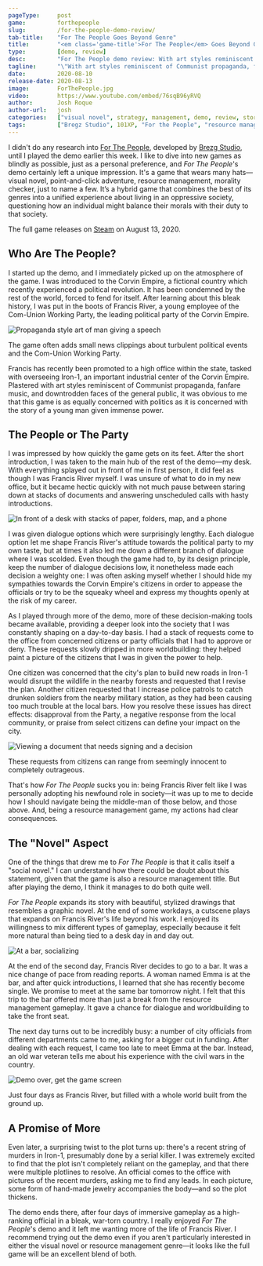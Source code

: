 ```yaml
---
pageType:     post
game:         forthepeople
slug:         /for-the-people-demo-review/
tab-title:    "For The People Goes Beyond Genre"
title:        "<em class='game-title'>For The People</em> Goes Beyond Genre"
type:         [demo, review]
desc:         "For The People demo review: With art styles reminiscent of Communist propaganda, fanfare music, and downtrodden faces of the general public, this game is as concerned with politics as it is with the story of a young man given immense power."
tagline:      "\"With art styles reminiscent of Communist propaganda, fanfare music, and downtrodden faces of the general public, this game is as concerned with politics as it is with the story of a young man given immense power.\""
date:         2020-08-10
release-date: 2020-08-13
image:        ForThePeople.jpg
video:        https://www.youtube.com/embed/76sqB96yRVQ
author:       Josh Roque
author-url:   josh
categories:   ["visual novel", strategy, management, demo, review, story]
tags:         ["Bregz Studio", 101XP, "For the People", "resource management"]
---
```

I didn't do any research into [For The People](https://store.101xp.com/forthepeople/en/), developed by [Brezg Studio](https://twitter.com/forthepeoplegme), until I played the demo earlier this week. I like to dive into new games as blindly as possible, just as a personal preference, and *For The People*'s demo certainly left a unique impression. It's a game that wears many hats—visual novel, point-and-click adventure, resource management, morality checker, just to name a few. It’s a hybrid game that combines the best of its genres into a unified experience about living in an oppressive society, questioning how an individual might balance their morals with their duty to that society.

The full game releases on [Steam](https://store.steampowered.com/app/1146600/For_the_People/) on August 13, 2020.

## Who Are The People?

I started up the demo, and I immediately picked up on the atmosphere of the game. I was introduced to the Corvin Empire, a fictional country which recently experienced a political revolution. It has been condemned by the rest of the world, forced to fend for itself. After learning about this bleak history, I was put in the boots of Francis River, a young employee of the Com-Union Working Party, the leading political party of the Corvin Empire.

![Propaganda style art of man giving a speech][image0]

<figcaption>The game often adds small news clippings about turbulent political events and the Com-Union Working Party.</figcaption>

Francis has recently been promoted to a high office within the state, tasked with overseeing Iron-1, an important industrial center of the Corvin Empire. Plastered with art styles reminiscent of Communist propaganda, fanfare music, and downtrodden faces of the general public, it was obvious to me that this game is as equally concerned with politics as it is concerned with the story of a young man given immense power.

## The People or The Party

I was impressed by how quickly the game gets on its feet. After the short introduction, I was taken to the main hub of the rest of the demo—my desk. With everything splayed out in front of me in first person, it did feel as though I was Francis River myself. I was unsure of what to do in my new office, but it became hectic quickly with not much pause between staring down at stacks of documents and answering unscheduled calls with hasty introductions.

![In front of a desk with stacks of paper, folders, map, and a phone][image1]

I was given dialogue options which were surprisingly lengthy. Each dialogue option let me shape Francis River's attitude towards the political party to my own taste, but at times it also led me down a different branch of dialogue where I was scolded. Even though the game had to, by its design principle, keep the number of dialogue decisions low, it nonetheless made each decision a weighty one: I was often asking myself whether I should hide my sympathies towards the Corvin Empire's citizens in order to appease the officials or try to be the squeaky wheel and express my thoughts openly at the risk of my career.

As I played through more of the demo, more of these decision-making tools became available, providing a deeper look into the society that I was constantly shaping on a day-to-day basis. I had a stack of requests come to the office from concerned citizens or party officials that I had to approve or deny. These requests slowly dripped in more worldbuilding: they helped paint a picture of the citizens that I was in given the power to help.

One citizen was concerned that the city's plan to build new roads in Iron-1 would disrupt the wildlife in the nearby forests and requested that I revise the plan. Another citizen requested that I increase police patrols to catch drunken soldiers from the nearby military station, as they had been causing too much trouble at the local bars. How you resolve these issues has direct effects: disapproval from the Party, a negative response from the local community, or praise from select citizens can define your impact on the city.

![Viewing a document that needs signing and a decision][image2]

<figcaption>These requests from citizens can range from seemingly innocent to completely outrageous.</figcaption>

That's how *For The People* sucks you in: being Francis River felt like I was personally adopting his newfound role in society—it was up to me to decide how I should navigate being the middle-man of those below, and those above. And, being a resource management game, my actions had clear consequences.

## The "Novel" Aspect

One of the things that drew me to *For The People* is that it calls itself a "social novel." I can understand how there could be doubt about this statement, given that the game is also a resource management title. But after playing the demo, I think it manages to do both quite well.

*For The People* expands its story with beautiful, stylized drawings that resembles a graphic novel. At the end of some workdays, a cutscene plays that expands on Francis River's life beyond his work. I enjoyed its willingness to mix different types of gameplay, especially because it felt more natural than being tied to a desk day in and day out.

![At a bar, socializing][image3]

At the end of the second day, Francis River decides to go to a bar. It was a nice change of pace from reading reports. A woman named Emma is at the bar, and after quick introductions, I learned that she has recently become single. We promise to meet at the same bar tomorrow night. I felt that this trip to the bar offered more than just a break from the resource management gameplay. It gave a chance for dialogue and worldbuilding to take the front seat.

The next day turns out to be incredibly busy: a number of city officials from different departments came to me, asking for a bigger cut in funding. After dealing with each request, I came too late to meet Emma at the bar. Instead, an old war veteran tells me about his experience with the civil wars in the country.

![Demo over, get the game screen][image4]

<figcaption>Just four days as Francis River, but filled with a whole world built from the ground up.</figcaption>

## A Promise of More

Even later, a surprising twist to the plot turns up: there's a recent string of murders in Iron-1, presumably done by a serial killer. I was extremely excited to find that the plot isn't completely reliant on the gameplay, and that there were multiple plotlines to resolve. An official comes to the office with pictures of the recent murders, asking me to find any leads. In each picture, some form of hand-made jewelry accompanies the body—and so the plot thickens.

The demo ends there, after four days of immersive gameplay as a high-ranking official in a bleak, war-torn country. I really enjoyed *For The People*'s demo and it left me wanting more of the life of Francis River. I recommend trying out the demo even if you aren't particularly interested in either the visual novel or resource management genre—it looks like the full game will be an excellent blend of both.

[image0]: /images/post/forthepeople/ForThePeople0.jpg
[image1]: /images/post/forthepeople/ForThePeople1.jpg
[image2]: /images/post/forthepeople/ForThePeople2.jpg
[image3]: /images/post/forthepeople/ForThePeople3.jpg
[image4]: /images/post/forthepeople/ForThePeople4.jpg
